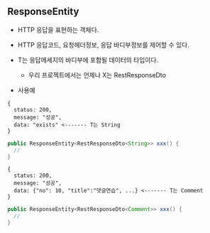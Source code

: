 ResponseEntity<X>
------------------------------------------------
- HTTP 응답을 표현하는 객체다.
- HTTP 응답코드, 요청헤더정보, 응답 바디부정보를 제어할 수 있다.

- T는 응답메세지의 바디부에 포함될 데이터의 타입이다.
  + 우리 프로젝트에서는 언제나 X는 RestResponseDto<T>

- 사용예
```
{
  status: 200,
  message: "성공",
  data: "exists" <------- T는 String
}
```
```java
public ResponseEntity<RestResponseDto<String>> xxx() {
  //
}
```

```
{
  status: 200,
  message: "성공",
  data: {"no": 10, "title":"댓글연습", ...} <------- T는 Comment
}
```
```java
public ResponseEntity<RestResponseDto<Comment>> xxx() {
  //
}
```
